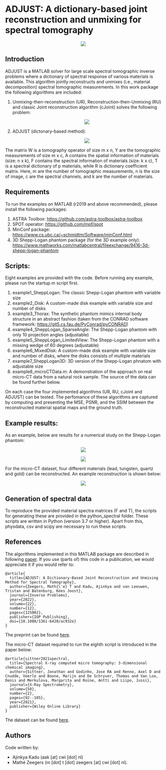 # ADJUST: A dictionary-based joint reconstruction and unmixing for spectral tomography

   <p align="center">
   <img src="./images/UnmixingSchemev9_Github.svg">
    </p>

## Introduction

ADJUST is a MATLAB solver for large scale spectral 
tomographic inverse problems where a dictionary of spectral response
of various materials is available. This algorithm jointly reconstructs and unmixes (i.e., material decomposition) spectral tomographic measurements. In this work package the following algorithms are included:

1. Unmixing-then-reconstruction (UR), Reconstruction-then-Unmixing (RU) and classic Joint reconstruction algorithm (cJoint) solves the following problem:  
   <p align="center">
   <img src="./images/eq1.svg">
    </p>

2. ADJUST (dictonary-based method):  
   <p align="center">
   <img src="./images/eq2.svg">
   </p>

The matrix W is a tomography operator of size m x n, 
Y are the tomographic measurements of size m x c, 
A contains the spatial information of materials (size: n x k), 
F contains the spectral information of materials (size: k x c),
T is a spectral dictionary of p materials, while R is dictionary coefficient matrix.
Here, m are the number of tomographic measurements, n is the size of image,
c are the spectral channels, and k are the number of materials.


## Requirements

To run the examples on MATLAB (r2019 and above recommended), please install the following packages:

1. ASTRA Toolbox: 
https://github.com/astra-toolbox/astra-toolbox
2. SPOT operator:
https://github.com/mpf/spot
3. MinConf package: 
https://www.cs.ubc.ca/~schmidtm/Software/minConf.html
4. 3D Shepp-Logan phantom package (for the 3D example only): 
https://www.mathworks.com/matlabcentral/fileexchange/9416-3d-shepp-logan-phantom


## Scripts:

Eight examples are provided with the code. Before running any example, please run the startup.m script first.
1. example1_SheppLogan: 
The classic Shepp-Logan phantom with variable size
2. example2_Disk: 
A custom-made disk example with variable size and number of disks
3. example3_Thorax: 
The synthetic phantom mimics internal body structure in an abstract fashion (taken from the CONRAD software framework: https://git5.cs.fau.de/PyConrad/pyCONRAD)
4. example4_SheppLogan_SparseAngle: 
The Shepp-Logan phantom with only 10 projection angles (adjustable)
5. example5_SheppLogan_LimitedView: 
The Shepp-Logan phantom with a missing wedge of 60 degrees (adjustable)
6. example6_MixedDisk: 
A custom-made disk example with variable size and number of disks, where the disks consists of multiple materials
7. example7_SheppLogan3D: 
3D version of the Shepp-Logan phnatom with adjustable size
8. example8_microCTData.m:
A demonstration of the approach on real micro-CT data from a natural rock sample. The source of the data can be found further below.

On each case the four implemented algorithms (UR, RU, cJoint and ADJUST) can be tested. The perfomance of these algorithms are captured by computing and presenting the MSE, PSNR, and the SSIM between the reconstructed material spatial maps and the ground truth. 


## Example results:

As an example, below are results for a numerical study on the Shepp-Logan phantom:
   <p align="center">
   <img src="./images/comparison.png">
   </p>
   <p align="center">
   <img src="./images/comparison-maps.png">
   </p>
   
For the micro-CT dataset, four different materials (lead, tungsten, quartz and gold) can be reconstructed. An example reconstruction is shown below:
   
   <p align="center">
   <img src="./images/micro_ct_dataset_result.png">
   </p>


## Generation of spectral data

To reproduce the provided material spectra matrices (F and T), the scripts for generating these are provided in the python_spectral folder.
These scripts are written in Python (version 3.7 or higher). Apart from this, physdata, csv and scipy are necessary to run these scripts.


## References

The algorithms implemented in this MATLAB package are described in following [paper](https://iopscience.iop.org/article/10.1088/1361-6420/ac932e). If you use (parts of) this code in a publication, we would appreciate it if you would refer to:

```
@article{
  title={ADJUST: A Dictionary-Based Joint Reconstruction and Unmixing Method for Spectral Tomography},
  author={Zeegers, Math{\'e} T and Kadu, Ajinkya and van Leeuwen, Tristan and Batenburg, Kees Joost},
  journal={Inverse Problems},
  year={2022},
  volume={22},
  number={12},
  pages={125002},
  publisher={IOP Publishing},
  doi={10.1088/1361-6420/ac932e}
}
```
The preprint can be found [here](https://arxiv.org/abs/2112.11406).

The micro-CT dataset required to run the eighth script is introduced in the paper below: 

```
@article{sittner2021spectral,
  title={Spectral X-ray computed micro tomography: 3-dimensional chemical imaging},
  author={Sittner, Jonathan and Godinho, Jose RA and Renno, Axel D and Cnudde, Veerle and Boone, Marijn and De Schryver, Thomas and Van Loo, Denis and Merkulova, Margarita and Roine, Antti and Liipo, Jussi},
  journal={X-Ray Spectrometry},
  volume={50},
  number={2},
  pages={92--105},
  year={2021},
  publisher={Wiley Online Library}
}
```
The dataset can be found [here](https://rodare.hzdr.de/record/1627).


## Authors

Code written by:
- Ajinkya Kadu (aak [at] cwi [dot] nl)
- Mathé Zeegers (m [dot] t [dot] zeegers [at] cwi [dot] nl).
